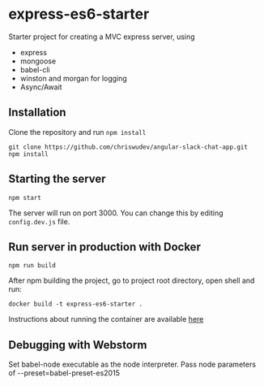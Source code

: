 # express-es6-starter

Starter project for creating a MVC express server, using

- express
- mongoose
- babel-cli
- winston and morgan for logging
- Async/Await

## Installation

Clone the repository and run `npm install`

```
git clone https://github.com/chriswudev/angular-slack-chat-app.git
npm install
```

## Starting the server

```
npm start
```

The server will run on port 3000. You can change this by editing `config.dev.js` file.

## Run server in production with Docker

```
npm run build
```

After npm building the project, go to project root directory, open shell and run:

```
docker build -t express-es6-starter .
```

Instructions about running the container are available [here](https://github.com/chriswudev/angular-slack-chat-app.git)

## Debugging with Webstorm

Set babel-node executable as the node interpreter.
Pass node parameters of --preset=babel-preset-es2015
